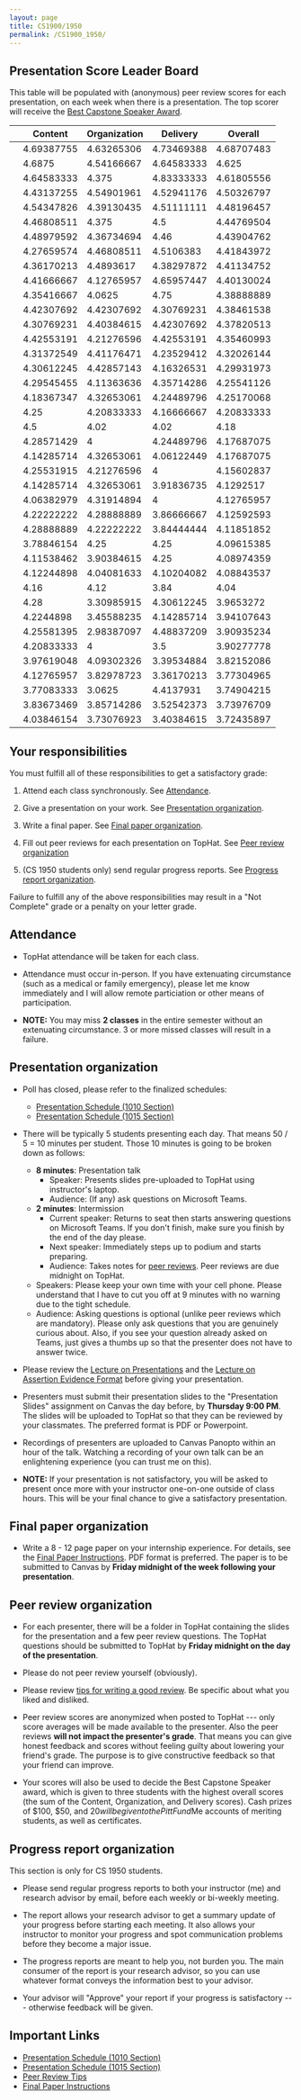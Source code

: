 ```yaml
---
layout: page
title: CS1900/1950
permalink: /CS1900_1950/
---
```


## Presentation Score Leader Board

This table will be populated with (anonymous) peer review scores for each
presentation, on each week when there is a presentation.  The top scorer
will receive the [Best Capstone Speaker Award](#peer-review-organization).


|         | Content | Organization | Delivery | Overall |
|---------|---------|--------------|----------|---------|
|  | 4.69387755 | 4.63265306 | 4.73469388 | 4.68707483 |
|  | 4.6875     | 4.54166667 | 4.64583333 | 4.625      |
|  | 4.64583333 | 4.375      | 4.83333333 | 4.61805556 |
|  | 4.43137255 | 4.54901961 | 4.52941176 | 4.50326797 |
|  | 4.54347826 | 4.39130435 | 4.51111111 | 4.48196457 |
|  | 4.46808511 | 4.375      | 4.5        | 4.44769504 |
|  | 4.48979592 | 4.36734694 | 4.46       | 4.43904762 |
|  | 4.27659574 | 4.46808511 | 4.5106383  | 4.41843972 |
|  | 4.36170213 | 4.4893617  | 4.38297872 | 4.41134752 |
|  | 4.41666667 | 4.12765957 | 4.65957447 | 4.40130024 |
|  | 4.35416667 | 4.0625     | 4.75       | 4.38888889 |
|  | 4.42307692 | 4.42307692 | 4.30769231 | 4.38461538 |
|  | 4.30769231 | 4.40384615 | 4.42307692 | 4.37820513 |
|  | 4.42553191 | 4.21276596 | 4.42553191 | 4.35460993 |
|  | 4.31372549 | 4.41176471 | 4.23529412 | 4.32026144 |
|  | 4.30612245 | 4.42857143 | 4.16326531 | 4.29931973 |
|  | 4.29545455 | 4.11363636 | 4.35714286 | 4.25541126 |
|  | 4.18367347 | 4.32653061 | 4.24489796 | 4.25170068 |
|  | 4.25       | 4.20833333 | 4.16666667 | 4.20833333 |
|  | 4.5        | 4.02       | 4.02       | 4.18       |
|  | 4.28571429 | 4          | 4.24489796 | 4.17687075 |
|  | 4.14285714 | 4.32653061 | 4.06122449 | 4.17687075 |
|  | 4.25531915 | 4.21276596 | 4          | 4.15602837 |
|  | 4.14285714 | 4.32653061 | 3.91836735 | 4.1292517  |
|  | 4.06382979 | 4.31914894 | 4          | 4.12765957 |
|  | 4.22222222 | 4.28888889 | 3.86666667 | 4.12592593 |
|  | 4.28888889 | 4.22222222 | 3.84444444 | 4.11851852 |
|  | 3.78846154 | 4.25       | 4.25       | 4.09615385 |
|  | 4.11538462 | 3.90384615 | 4.25       | 4.08974359 |
|  | 4.12244898 | 4.04081633 | 4.10204082 | 4.08843537 |
|  | 4.16       | 4.12       | 3.84       | 4.04       |
|  | 4.28       | 3.30985915 | 4.30612245 | 3.9653272  |
|  | 4.2244898  | 3.45588235 | 4.14285714 | 3.94107643 |
|  | 4.25581395 | 2.98387097 | 4.48837209 | 3.90935234 |
|  | 4.20833333 | 4          | 3.5        | 3.90277778 |
|  | 3.97619048 | 4.09302326 | 3.39534884 | 3.82152086 |
|  | 4.12765957 | 3.82978723 | 3.36170213 | 3.77304965 |
|  | 3.77083333 | 3.0625     | 4.4137931  | 3.74904215 |
|  | 3.83673469 | 3.85714286 | 3.52542373 | 3.73976709 |
|  | 4.03846154 | 3.73076923 | 3.40384615 | 3.72435897 |


## Your responsibilities

You must fulfill all of these responsibilities to get a satisfactory grade:

1. Attend each class synchronously.  See [Attendance](#attendance).

1. Give a presentation on your work.  See [Presentation organization](#presentation-organization).

1. Write a final paper.  See [Final paper organization](#final-paper-organization).

1. Fill out peer reviews for each presentation on TopHat.  See [Peer review organization](#peer-review-organization)

1. (CS 1950 students only) send regular progress reports.  See [Progress report organization](#progress-report-organization).

Failure to fulfill any of the above responsibilities may result in a "Not
Complete" grade or a penalty on your letter grade.

## Attendance

* TopHat attendance will be taken for each class.

* Attendance must occur in-person.  If you have extenuating circumstance
  (such as a medical or family emergency), please let me know immediately
and I will allow remote particiation or other means of participation.

* **NOTE:** You may miss **2 classes** in the entire semester without an
  extenuating circumstance.  3 or more missed classes will result in a
failure.


## Presentation organization

* Poll has closed, please refer to the finalized schedules:
  * [Presentation Schedule (1010 Section)]({{site.baseurl}}/internship_presentation_schedule_1010)
  * [Presentation Schedule (1015 Section)]({{site.baseurl}}/internship_presentation_schedule_1015)

* There will be typically 5 students presenting each day.  That means 50 / 5 =
  10 minutes per student.  Those 10 minutes is going to be broken down as
follows:
  * **8 minutes**: Presentation talk
    * Speaker: Presents slides pre-uploaded to TopHat using instructor's
      laptop.
    * Audience: (If any) ask questions on Microsoft Teams.
  * **2 minutes**: Intermission
    * Current speaker: Returns to seat then starts answering questions on
      Microsoft Teams.  If you don't finish, make sure you finish by the end of
the day please.
    * Next speaker: Immediately steps up to podium and starts preparing.
    * Audience: Takes notes for [peer reviews](#peer-review-organization).
      Peer reviews are due midnight on TopHat.
  * Speakers: Please keep your own time with your cell phone.  Please
    understand that I have to cut you off at 9 minutes with no warning due to
the tight schedule.
  * Audience: Asking questions is optional (unlike peer reviews which are
    mandatory).  Please only ask questions that you are genuinely curious
about.  Also, if you see your question already asked on Teams, just gives a
thumbs up so that the presenter does not have to answer twice.  

* Please review the [Lecture on Presentations](/lectures/lecture-on-presentations-internship.pdf) and the [Lecture on
  Assertion Evidence Format](/lectures/lecture-on-assertion-evidence-format.pdf) before giving your presentation.  

* Presenters must submit their presentation slides to the "Presentation Slides"
  assignment on Canvas the day before, by **Thursday 9:00 PM**.  The slides
will be uploaded to TopHat so that they can be reviewed by your classmates.
The preferred format is PDF or Powerpoint.  

* Recordings of presenters are uploaded to Canvas Panopto within an hour of the
  talk.  Watching a recording of your own talk can be an enlightening
experience (you can trust me on this).

* **NOTE:** If your presentation is not satisfactory, you will be asked to
  present once more with your instructor one-on-one outside of class hours.
This will be your final chance to give a satisfactory presentation.

## Final paper organization

* Write a 8 - 12 page paper on your internship experience.  For details, see the
[Final Paper Instructions]({{site.baseurl}}/final_paper).  PDF format is
preferred.  The paper is to be submitted to Canvas by **Friday midnight 
of the week following your presentation**.

## Peer review organization

* For each presenter, there will be a folder in TopHat containing the slides
  for the presentation and a few peer review questions.  The TopHat questions
should be submitted to TopHat by **Friday midnight on the day of the
presentation**.

* Please do not peer review yourself (obviously).

* Please review [tips for writing a good review]({{site.baseurl}}/review_tips).
  Be specific about what you liked and disliked.

* Peer review scores are anonymized when posted to TopHat --- only score
  averages will be made available to the presenter.  Also the peer reviews
**will not impact the presenter's grade**.  That means you can give honest
feedback and scores without feeling guilty about lowering your friend's
grade.  The purpose is to give constructive feedback so that your friend can
improve.  

* Your scores will also be used to decide the Best Capstone Speaker award,
which is given to three students with the highest overall scores (the sum of
the Content, Organization, and Delivery scores).  Cash prizes of $100, $50,
and $20 will be given to the PittFund$Me accounts of meriting students, as
well as certificates.

## Progress report organization

This section is only for CS 1950 students.

* Please send regular progress reports to both your instructor (me) and
  research advisor by email, before each weekly or bi-weekly meeting.  

* The report allows your research advisor to get a summary update of your
  progress before starting each meeting.  It also allows your instructor to
monitor your progress and spot communication problems before they become a
major issue.  

* The progress reports are meant to help you, not burden you.  The main
  consumer of the report is your research advisor, so you can use whatever
format conveys the information best to your advisor.

* Your advisor will "Approve" your report if your progress is satisfactory ---
  otherwise feedback will be given.

## Important Links

* [Presentation Schedule (1010 Section)]({{site.baseurl}}/internship_presentation_schedule_1010)
* [Presentation Schedule (1015 Section)]({{site.baseurl}}/internship_presentation_schedule_1015)
* [Peer Review Tips]({{site.baseurl}}/review_tips)
* [Final Paper Instructions]({{site.baseurl}}/final_paper)
